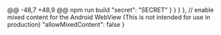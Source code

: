 @@ -48,7 +48,9 @@ npm run build
        "secret": "SECRET"
      }
    }
  }
  },
  // enable mixed content for the Android WebView (This is not intended for use in production)
  "allowMixedContent": false
}
```

